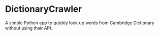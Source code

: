 # DictionaryCrawler
A simple Python app to quickly look up words from Cambridge Dictionary without using their API.
